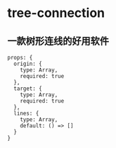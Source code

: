 # tree-connection

## 一款树形连线的好用软件

    props: {
      origin: {
        type: Array,
        required: true
      },
      target: {
        type: Array,
        required: true
      },
      lines: {
        type: Array,
        default: () => []
      }
    }
